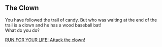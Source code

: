 ## The Clown
You have followed the trail of candy. But who was waiting at the end of the trail is a clown and he has a wood baseball bat!  
What do you do?  

[RUN FOR YOUR LIFE! ]()
[Attack the clown!]()